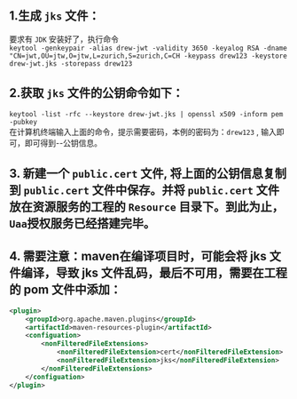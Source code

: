 ## 1.生成 `jks` 文件：
要求有 `JDK` 安装好了，执行命令<br/>
`keytool -genkeypair -alias drew-jwt -validity 3650 -keyalog RSA -dname "CN=jwt,OU=jtw,O=jtw,L=zurich,S=zurich,C=CH -keypass drew123 -keystore drew-jwt.jks -storepass drew123`

## 2.获取 `jks` 文件的公钥命令如下：
`keytool -list -rfc --keystore drew-jwt.jks | openssl x509 -inform pem -pubkey` <br/>
 在计算机终端输入上面的命令，提示需要密码，本例的密码为：`drew123` , 输入即可，即可得到--公钥信息。

## 3. 新建一个 `public.cert` 文件, 将上面的公钥信息复制到 `public.cert` 文件中保存。并将 `public.cert` 文件放在资源服务的工程的 `Resource` 目录下。到此为止，`Uaa`授权服务已经搭建完毕。

## 4. 需要注意：maven在编译项目时，可能会将 jks 文件编译，导致 jks 文件乱码，最后不可用，需要在工程的 pom 文件中添加：
```xml
<plugin>
    <groupId>org.apache.maven.plugins</groupId>
    <artifactId>maven-resources-plugin</artifactId>
    <configuation>
        <nonFilteredFileExtensions>
            <nonFilteredFileExtension>cert</nonFilteredFileExtension>
            <nonFilteredFileExtension>jks</nonFilteredFileExtension>
        </nonFilteredFileExtensions>
    </configuation>
</plugin>
```
